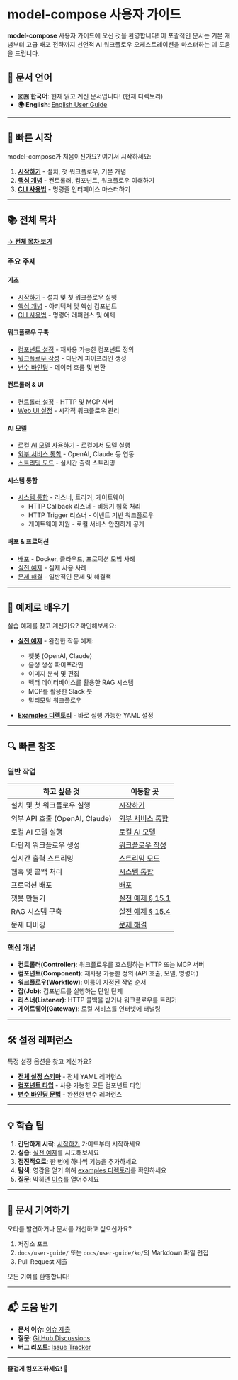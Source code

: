 # model-compose 사용자 가이드

**model-compose** 사용자 가이드에 오신 것을 환영합니다! 이 포괄적인 문서는 기본 개념부터 고급 배포 전략까지 선언적 AI 워크플로우 오케스트레이션을 마스터하는 데 도움을 드립니다.

## 📖 문서 언어

- **🇰🇷 한국어**: 현재 읽고 계신 문서입니다! (현재 디렉토리)
- **🌍 English**: [English User Guide](../README.md)

---

## 🚀 빠른 시작

model-compose가 처음이신가요? 여기서 시작하세요:

1. **[시작하기](./01-getting-started.md)** - 설치, 첫 워크플로우, 기본 개념
2. **[핵심 개념](./02-core-concepts.md)** - 컨트롤러, 컴포넌트, 워크플로우 이해하기
3. **[CLI 사용법](./03-cli-usage.md)** - 명령줄 인터페이스 마스터하기

---

## 📚 전체 목차

**[→ 전체 목차 보기](./00-table-of-contents.md)**

### 주요 주제

#### 기초
- [시작하기](./01-getting-started.md) - 설치 및 첫 워크플로우 실행
- [핵심 개념](./02-core-concepts.md) - 아키텍처 및 핵심 컴포넌트
- [CLI 사용법](./03-cli-usage.md) - 명령어 레퍼런스 및 예제

#### 워크플로우 구축
- [컴포넌트 설정](./04-component-configuration.md) - 재사용 가능한 컴포넌트 정의
- [워크플로우 작성](./05-writing-workflows.md) - 다단계 파이프라인 생성
- [변수 바인딩](./12-variable-binding.md) - 데이터 흐름 및 변환

#### 컨트롤러 & UI
- [컨트롤러 설정](./06-controller-configuration.md) - HTTP 및 MCP 서버
- [Web UI 설정](./07-webui-configuration.md) - 시각적 워크플로우 관리

#### AI 모델
- [로컬 AI 모델 사용하기](./08-local-ai-models.md) - 로컬에서 모델 실행
- [외부 서비스 통합](./10-external-service-integration.md) - OpenAI, Claude 등 연동
- [스트리밍 모드](./11-streaming-mode.md) - 실시간 출력 스트리밍

#### 시스템 통합
- [시스템 통합](./13-system-integration.md) - 리스너, 트리거, 게이트웨이
  - HTTP Callback 리스너 - 비동기 웹훅 처리
  - HTTP Trigger 리스너 - 이벤트 기반 워크플로우
  - 게이트웨이 지원 - 로컬 서비스 안전하게 공개

#### 배포 & 프로덕션
- [배포](./14-deployment.md) - Docker, 클라우드, 프로덕션 모범 사례
- [실전 예제](./15-practical-examples.md) - 실제 사용 사례
- [문제 해결](./16-troubleshooting.md) - 일반적인 문제 및 해결책

---

## 🎯 예제로 배우기

실습 예제를 찾고 계신가요? 확인해보세요:

- **[실전 예제](./15-practical-examples.md)** - 완전한 작동 예제:
  - 챗봇 (OpenAI, Claude)
  - 음성 생성 파이프라인
  - 이미지 분석 및 편집
  - 벡터 데이터베이스를 활용한 RAG 시스템
  - MCP를 활용한 Slack 봇
  - 멀티모달 워크플로우

- **[Examples 디렉토리](../../../examples/)** - 바로 실행 가능한 YAML 설정

---

## 🔍 빠른 참조

### 일반 작업

| 하고 싶은 것 | 이동할 곳 |
|--------------|----------|
| 설치 및 첫 워크플로우 실행 | [시작하기](./01-getting-started.md) |
| 외부 API 호출 (OpenAI, Claude) | [외부 서비스 통합](./10-external-service-integration.md) |
| 로컬 AI 모델 실행 | [로컬 AI 모델](./08-local-ai-models.md) |
| 다단계 워크플로우 생성 | [워크플로우 작성](./05-writing-workflows.md) |
| 실시간 출력 스트리밍 | [스트리밍 모드](./11-streaming-mode.md) |
| 웹훅 및 콜백 처리 | [시스템 통합](./13-system-integration.md) |
| 프로덕션 배포 | [배포](./14-deployment.md) |
| 챗봇 만들기 | [실전 예제 § 15.1](./15-practical-examples.md#151-챗봇-만들기) |
| RAG 시스템 구축 | [실전 예제 § 15.4](./15-practical-examples.md#154-rag-시스템-벡터-db-활용) |
| 문제 디버깅 | [문제 해결](./16-troubleshooting.md) |

### 핵심 개념

- **컨트롤러(Controller)**: 워크플로우를 호스팅하는 HTTP 또는 MCP 서버
- **컴포넌트(Component)**: 재사용 가능한 정의 (API 호출, 모델, 명령어)
- **워크플로우(Workflow)**: 이름이 지정된 작업 순서
- **잡(Job)**: 컴포넌트를 실행하는 단일 단계
- **리스너(Listener)**: HTTP 콜백을 받거나 워크플로우를 트리거
- **게이트웨이(Gateway)**: 로컬 서비스를 인터넷에 터널링

---

## 🛠 설정 레퍼런스

특정 설정 옵션을 찾고 계신가요?

- **[전체 설정 스키마](./17-appendix.md#171-전체-설정-파일-스키마)** - 전체 YAML 레퍼런스
- **[컴포넌트 타입](./04-component-configuration.md#41-컴포넌트-타입)** - 사용 가능한 모든 컴포넌트 타입
- **[변수 바인딩 문법](./12-variable-binding.md)** - 완전한 변수 레퍼런스

---

## 💡 학습 팁

1. **간단하게 시작**: [시작하기](./01-getting-started.md) 가이드부터 시작하세요
2. **실습**: [실전 예제](./15-practical-examples.md)를 시도해보세요
3. **점진적으로**: 한 번에 하나씩 기능을 추가하세요
4. **탐색**: 영감을 얻기 위해 [examples 디렉토리](../../../examples/)를 확인하세요
5. **질문**: 막히면 [이슈](https://github.com/hanyeol/model-compose/issues)를 열어주세요

---

## 🤝 문서 기여하기

오타를 발견하거나 문서를 개선하고 싶으신가요?

1. 저장소 포크
2. `docs/user-guide/` 또는 `docs/user-guide/ko/`의 Markdown 파일 편집
3. Pull Request 제출

모든 기여를 환영합니다!

---

## 📬 도움 받기

- **문서 이슈**: [이슈 제출](https://github.com/hanyeol/model-compose/issues)
- **질문**: [GitHub Discussions](https://github.com/hanyeol/model-compose/discussions)
- **버그 리포트**: [Issue Tracker](https://github.com/hanyeol/model-compose/issues)

---

**즐겁게 컴포즈하세요! 🎉**
